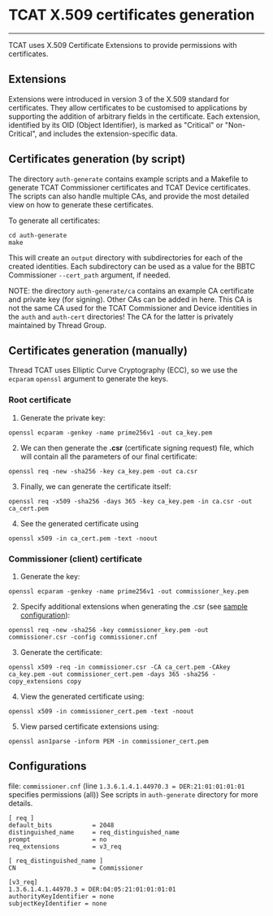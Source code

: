 # TCAT X.509 certificates generation

---

TCAT uses X.509 Certificate Extensions to provide permissions with certificates.

## Extensions

Extensions were introduced in version 3 of the X.509 standard for certificates. They allow certificates to be customised to applications by supporting the addition of arbitrary fields in the certificate. Each extension, identified by its OID (Object Identifier), is marked as "Critical" or "Non-Critical", and includes the extension-specific data.

## Certificates generation (by script)

The directory `auth-generate` contains example scripts and a Makefile to generate TCAT Commissioner certificates and 
TCAT Device certificates. The scripts can also handle multiple CAs, and provide the most detailed view on how to generate these certificates.

To generate all certificates:

```
cd auth-generate
make
```

This will create an `output` directory with subdirectories for each of the created identities. Each subdirectory can 
be used as a value for the BBTC Commissioner `--cert_path` argument, if needed.

NOTE: the directory `auth-generate/ca` contains an example CA certificate and private key (for signing). Other CAs can be added 
in here. This CA is not the same CA used for the TCAT Commissioner and Device identities in the `auth` and `auth-cert` directories! The CA for the 
latter is privately maintained by Thread Group.

## Certificates generation (manually)

Thread TCAT uses Elliptic Curve Cryptography (ECC), so we use the `ecparam` `openssl` argument to generate the keys.

### Root certificate

1. Generate the private key:

```
openssl ecparam -genkey -name prime256v1 -out ca_key.pem
```

2. We can then generate the **.csr** (certificate signing request) file, which will contain all the parameters of our final certificate:

```
openssl req -new -sha256 -key ca_key.pem -out ca.csr
```

3. Finally, we can generate the certificate itself:

```
openssl req -x509 -sha256 -days 365 -key ca_key.pem -in ca.csr -out ca_cert.pem
```

4. See the generated certificate using

```
openssl x509 -in ca_cert.pem -text -noout
```

### Commissioner (client) certificate

1. Generate the key:

```
openssl ecparam -genkey -name prime256v1 -out commissioner_key.pem
```

2. Specify additional extensions when generating the .csr (see [sample configuration](#Configurations)):

```
openssl req -new -sha256 -key commissioner_key.pem -out commissioner.csr -config commissioner.cnf
```

3. Generate the certificate:

```
openssl x509 -req -in commissioner.csr -CA ca_cert.pem -CAkey ca_key.pem -out commissioner_cert.pem -days 365 -sha256 -copy_extensions copy
```

4. View the generated certificate using:

```
openssl x509 -in commissioner_cert.pem -text -noout
```

5. View parsed certificate extensions using:

```
openssl asn1parse -inform PEM -in commissioner_cert.pem
```

## Configurations

file: `commissioner.cnf` (line `1.3.6.1.4.1.44970.3 = DER:21:01:01:01:01` specifies permissions (all))
See scripts in `auth-generate` directory for more details.

```
[ req ]
default_bits           = 2048
distinguished_name     = req_distinguished_name
prompt                 = no
req_extensions         = v3_req

[ req_distinguished_name ]
CN                     = Commissioner

[v3_req]
1.3.6.1.4.1.44970.3 = DER:04:05:21:01:01:01:01
authorityKeyIdentifier = none
subjectKeyIdentifier = none
```
